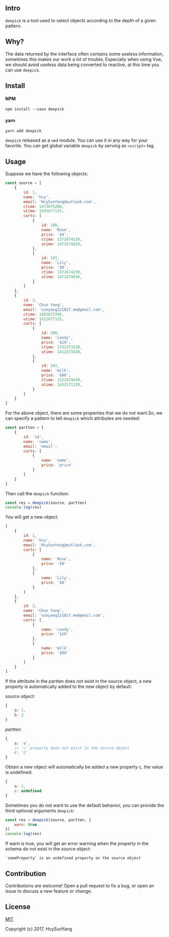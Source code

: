 ## Intro

`deepick` is a tool used to select objects according to the depth of a given pattern.

## Why?

The data returned by the interface often contains some useless information, sometimes this makes our work a lot of trouble, Especially when using Vue, we should avoid useless data being converted to reactive, at this time you can use `deepick`.

## Install

#### NPM

```
npm install --save deepick
```

#### yarn

```
yarn add deepick
```

`deepick` released as a `umd` module. You can use it in any way for your favorite. You can get global variable `deepick` by serving as `<script>` tag.

## Usage

Suppose we have the following objects:

```js
const source = [
    {
        id: 1,
        name: 'hcy',
        email: 'HcySunYang@outlook.com',
        ctime: 1473675260,
        utime: 1501677125,
        carts: [
            {
                id: 100,
                name: 'Rose',
                price: '$9',
                ctime: 1372674220,
                utime: 1472574020,
            },
            {
                id: 101,
                name: 'Lily',
                price: '$8',
                ctime: 1372674230,
                utime: 1472574030,
            }
        ]
    },
    {
        id: 2,
        name: 'Chun Yang',
        email: 'sunyang121027.me@gmail.com',
        ctime: 1483675260,
        utime: 1521677125,
        carts: [
            {
                id: 200,
                name: 'candy',
                price: '$19',
                ctime: 1332373220,
                utime: 1412571020,
            },
            {
                id: 201,
                name: 'milk',
                price: '$80',
                ctime: 1322474430,
                utime: 1432571130,
            }
        ]
    }
]
```

For the above object, there are some properties that we do not want.So, we can specify a pattern to tell `deepick` which attributes are needed:

```js
const partten = [
    {
        id: 'id',
        name: 'name',
        email: 'email',
        carts: [
            {
                name: 'name',
                price: 'price'
            }
        ]
    }
]
```

Then call the `deepick` function:

```js
const res = deepick(source, partten)
console.log(res)
```

You will get a new object:

```js
[
    {
        id: 1,
        name: 'hcy',
        email: 'HcySunYang@outlook.com',
        carts: [
            {
                name: 'Rose',
                price: '$9'
            },
            {
                name: 'Lily',
                price: '$8'
            }
        ]
    },
    {
        id: 2,
        name: 'Chun Yang',
        email: 'sunyang121027.me@gmail.com',
        carts: [
            {
                name: 'candy',
                price: '$19'
            },
            {
                name: 'milk',
                price: '$80'
            }
        ]
    }
]
```

If the attribute in the partten does not exist in the source object, a new property is automatically added to the new object by default:

*source object:*

```js
{
    a: 1,
    b: 2
}
```

*partten:*

```js
{
    a: 'a',
    // `c` property does not exist in the source object
    c: 'c'
}
```

Obtain a new object will automatically be added a new property c, the value is undefined:

```js
{
    a: 1,
    c: undefined
}
```

Sometimes you do not want to use the default behavior, you can provide the third optional arguments `deepick`:

```js
const res = deepick(source, partten, {
    warn: true
})
console.log(res)
```

If warn is true, you will get an error warning when the property in the schema do not exist in the source object:

```
`someProperty` is an undefined property on the source object
```

## Contribution

Contributions are welcome! Open a pull request to fix a bug, or open an issue to discuss a new feature or change.

## License

[MIT](http://opensource.org/licenses/MIT)

Copyright (c) 2017, HcySunYang